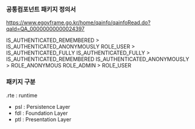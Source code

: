 ### 공통컴포넌트 패키지 정의서

https://www.egovframe.go.kr/home/qainfo/qainfoRead.do?qaId=QA_00000000000024397  


IS_AUTHENTICATED_REMEMBERED > IS_AUTHENTICATED_ANONYMOUSLY
ROLE_USER > IS_AUTHENTICATED_FULLY
IS_AUTHENTICATED_FULLY > IS_AUTHENTICATED_REMEMBERED
IS_AUTHENTICATED_ANONYMOUSLY > ROLE_ANONYMOUS
ROLE_ADMIN > ROLE_USER


###  패키지 구분 
.rte : runtime  
- psl : Persistence Layer  
- fdl : Foundation Layer  
- ptl : Presentation Layer  